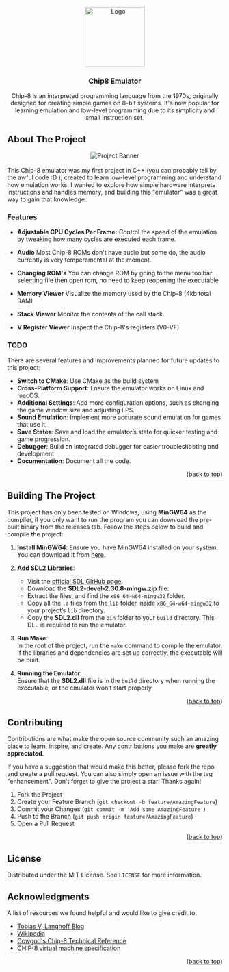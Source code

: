 <a name="readme-top"></a>

<div align="center">
  <a href="https://github.com/jonahwoodley/Chip8-Emulator">
    <img src="https://github.com/user-attachments/assets/94856234-31a2-48c5-869f-573f64e4186f" alt="Logo" width="140" height="140">
  </a>
  <h3 align="center">Chip8 Emulator</h3>

  <p align="center">
    Chip-8 is an interpreted programming language from the 1970s, originally designed for creating simple games on 8-bit systems. It's now popular for learning emulation and low-level programming due to its simplicity and small instruction set.
  </p>
</div>

## About The Project
<div align="center">
  <img src="https://github.com/user-attachments/assets/4986475f-cf6e-48b8-bde8-92c8470522be" alt="Project Banner">
</div>

<br />
This Chip-8 emulator was my first project in C++ (you can probably tell by the awful code :D ), created to learn low-level programming and understand how emulation works. I wanted to explore how simple hardware interprets instructions and handles memory, and building this "emulator" was a great way to gain that knowledge.

### Features

- **Adjustable CPU Cycles Per Frame:**
  Control the speed of the emulation by tweaking how many cycles are executed each frame.

- **Audio**
  Most Chip-8 ROMs don't have audio but some do, the audio currently is very temperamental at the moment.
 
- **Changing ROM's**
  You can change ROM by going to the menu toolbar selecting file then open rom, no need to keep reopening the executable

- **Memory Viewer**
  Visualize the memory used by the Chip-8 (4kb total RAM)

- **Stack Viewer**
  Monitor the contents of the call stack.

- **V Register Viewer**
  Inspect the Chip-8's registers (V0-VF)


### TODO
There are several features and improvements planned for future updates to this project:

- **Switch to CMake**: Use CMake as the build system
- **Cross-Platform Support**: Ensure the emulator works on Linux and macOS.
- **Additional Settings**: Add more configuration options, such as changing the game window size and adjusting FPS.
- **Sound Emulation**: Implement more accurate sound emulation for games that use it.
- **Save States**: Save and load the emulator’s state for quicker testing and game progression.
- **Debugger**: Build an integrated debugger for easier troubleshooting and development.
- **Documentation**: Document all the code.

<p align="right">(<a href="#readme-top">back to top</a>)</p>


## Building The Project
This project has only been tested on Windows, using **MinGW64** as the compiler, if you only want to run the program you can download the pre-built binary from the releases tab. Follow the steps below to build and compile the project:

1. **Install MinGW64**: Ensure you have MinGW64 installed on your system. You can download it from [here](https://www.mingw-w64.org/downloads/#mingw-w64-builds).

2. **Add SDL2 Libraries**:
   - Visit the [official SDL GitHub page](https://github.com/libsdl-org/SDL/releases/tag/release-2.30.8).
   - Download the **SDL2-devel-2.30.8-mingw.zip** file.
   - Extract the files, and find the `x86_64-w64-mingw32` folder.
   - Copy all the `.a` files from the `lib` folder inside `x86_64-w64-mingw32` to your project’s `lib` directory.
   - Copy the **SDL2.dll** from the `bin` folder to your `build` directory. This DLL is required to run the emulator.

3. **Run Make**:  
   In the root of the project, run the `make` command to compile the emulator. If the libraries and dependencies are set up correctly, the executable will be built.

4. **Running the Emulator**:  
   Ensure that the **SDL2.dll** file is in the `build` directory when running the executable, or the emulator won’t start properly.


<p align="right">(<a href="#readme-top">back to top</a>)</p>

## Contributing

Contributions are what make the open source community such an amazing place to learn, inspire, and create. Any contributions you make are **greatly appreciated**.

If you have a suggestion that would make this better, please fork the repo and create a pull request. You can also simply open an issue with the tag "enhancement".
Don't forget to give the project a star! Thanks again!

1. Fork the Project
2. Create your Feature Branch (`git checkout -b feature/AmazingFeature`)
3. Commit your Changes (`git commit -m 'Add some AmazingFeature'`)
4. Push to the Branch (`git push origin feature/AmazingFeature`)
5. Open a Pull Request

<p align="right">(<a href="#readme-top">back to top</a>)</p>

## License

Distributed under the MIT License. See `LICENSE` for more information.


## Acknowledgments

A list of resources we found helpful and would like to give credit to.

- [Tobias V, Langhoff Blog](https://tobiasvl.github.io/blog/write-a-chip-8-emulator/)
- [Wikipedia](https://en.wikipedia.org/wiki/CHIP-8)
- [Cowgod's Chip-8 Technical Reference](https://en.wikipedia.org/wiki/CHIP-8](http://devernay.free.fr/hacks/chip8/C8TECH10.HTM))
- [CHIP-8 virtual machine specification](https://tonisagrista.com/blog/2021/chip8-spec/)

<p align="right">(<a href="#readme-top">back to top</a>)</p>



